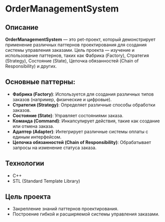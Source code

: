 # OrderManagementSystem

## Описание
**OrderManagementSystem** — это pet-проект, который демонстрирует применение различных паттернов проектирования для создания системы управления заказами. Цель проекта — изучение и использование паттернов, таких как Фабрика (Factory), Стратегия (Strategy), Состояние (State), Цепочка обязанностей (Chain of Responsibility) и других.

## Основные паттерны:
- **Фабрика (Factory)**: Используется для создания различных типов заказов (например, физические и цифровые).
- **Стратегия (Strategy)**: Определяет различные способы обработки заказов.
- **Состояние (State)**: Управляет состояниями заказа.
- **Команда (Command)**: Инкапсулирует действия, такие как создание или отмена заказа.
- **Адаптер (Adapter)**: Интегрирует различные системы оплаты с единым интерфейсом.
- **Цепочка обязанностей (Chain of Responsibility)**: Обрабатывает запросы на изменение статуса заказа.

## Технологии
- C++
- STL (Standard Template Library)

## Цель проекта
- Закрепление знаний паттернов проектирования.
- Построение гибкой и расширяемой системы управления заказами.
